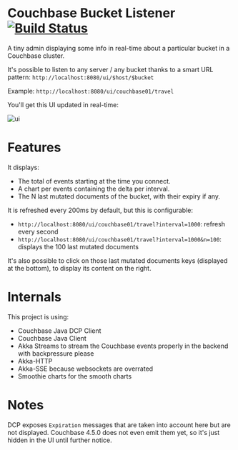 # Couchbase Bucket Listener [![Build Status](https://travis-ci.org/chtefi/couchbase-bucket-listener.svg?branch=master)](https://travis-ci.org/chtefi/couchbase-bucket-listener)

A tiny admin displaying some info in real-time about a particular bucket in a Couchbase cluster.

It's possible to listen to any server / any bucket thanks to a smart URL pattern:
`http://localhost:8080/ui/$host/$bucket`

Example: `http://localhost:8080/ui/couchbase01/travel`

You'll get this UI updated in real-time:

![ui](ui.gif)

# Features

It displays:
- The total of events starting at the time you connect.
- A chart per events containing the delta per interval.
- The N last mutated documents of the bucket, with their expiry if any.

It is refreshed every 200ms by default, but this is configurable:
- `http://localhost:8080/ui/couchbase01/travel?interval=1000`: refresh every second
- `http://localhost:8080/ui/couchbase01/travel?interval=1000&n=100`: displays the 100 last mutated documents
 
It's also possible to click on those last mutated documents keys (displayed at the bottom), to display its content on the right.

# Internals

This project is using:

- Couchbase Java DCP Client
- Couchbase Java Client
- Akka Streams to stream the Couchbase events properly in the backend with backpressure please 
- Akka-HTTP
- Akka-SSE because websockets are overrated
- Smoothie charts for the smooth charts

# Notes

DCP exposes `Expiration` messages that are taken into account here but are not displayed.
Couchbase 4.5.0 does not even emit them yet, so it's just hidden in the UI until further notice.
